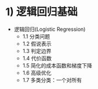 
# 1) 逻辑回归基础

  * 逻辑回归(Logistic Regression)
    * 1.1 分类问题
    * 1.2 假说表示
    * 1.3 判定边界
    * 1.4 代价函数
    * 1.5 简化的成本函数和梯度下降
    * 1.6 高级优化
    * 1.7 多类分类：一个对所有
